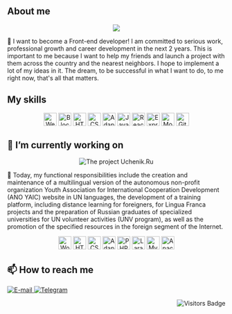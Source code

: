 <!--
**kkirillovv/kkirillovv** is a ✨ _special_ ✨ repository because its `README.md` (this file) appears on your GitHub profile.

Here are some ideas to get you started:
- 🌱 I’m currently learning ...
- 👯 I’m looking to collaborate on ...
- 🤔 I’m looking for help with ...
- 💬 Ask me about ...
- 😄 Pronouns: ...
- ⚡ Fun fact: ...
-->

## About me
<div align="center">
  <img src="https://github.com/kkirillovv/kkirillovv/assets/122016948/ca9c3c97-d0e9-4751-aaed-3bfad999383f alt="Who am I?" />
</div>

💬 I want to become a Front-end developer! I am committed to serious work, professional growth and career development in the next 2 years. This is important to me because I want to help my friends and launch a project with them across the country and the nearest neighbors. I hope to implement a lot of my ideas in it.
The dream, to be successful in what I want to do, to me right now, that's all that matters.

## My skills
<div align="center">
  <img alt="Web development" src="https://img.shields.io/badge/Web%20development-blue?logoColor=black" height=30>
  <img alt="Block, element, model" src="https://img.shields.io/badge/BEM-blue?logoColor=black" height=30>
  <img alt="HTML" src="https://img.shields.io/badge/HTML-blue?logo=HTML5&logoColor=black" height=30>
  <img alt="CSS" src="https://img.shields.io/badge/CSS-blue?logo=CSS3&logoColor=black" height=30>
  <img alt="Adaptive layout" src="https://img.shields.io/badge/Adaptive%20layout-blue?logoColor=black" height=30>
  <img alt="JavaScript" src="https://img.shields.io/badge/JavaScript-blue?logo=JavaScript&logoColor=black" height=30>
  <img alt="React" src="https://img.shields.io/badge/React-blue?logo=React&logoColor=black" height=30>
  <img alt="Express" src="https://img.shields.io/badge/Express-blue?logo=Express&logoColor=black" height=30>
  <img alt="MongoDB" src="https://img.shields.io/badge/MongoDB-blue?logo=MongoDB&logoColor=black" height=30>
  <img alt="GitHub" src="https://img.shields.io/badge/GitHub-blue?logo=GitHub&logoColor=black" height=30>
</div>

## 🔭 I’m currently working on
<div align="center">
  <img src="https://github.com/kkirillovv/kkirillovv/assets/122016948/ca5d04fb-1dc2-45ae-aeaa-53a8ba35c7b6" alt="The project Uchenik.Ru" />
</div>

💬 Today, my functional responsibilities include the creation and maintenance of a multilingual version of the autonomous non-profit organization Youth Association for International Cooperation Development (ANO YAIC) website in UN languages, the development of a training platform, including distance learning for foreigners, for Lingua Franca projects and the preparation of Russian graduates of specialized universities for UN volunteer activities (UNV program), as well as the promotion of the specified resources in the foreign segment of the Internet.

<div align="center">
  <img alt="WordPress" src="https://img.shields.io/badge/WordPress-grey?logo=WordPress&logoColor=black&labelColor=f0b354" height=30>
  <img alt="HTML5" src="https://img.shields.io/badge/HTML-grey?logo=HTML5&logoColor=black&labelColor=f0b354" height=30>
  <img alt="CSS3" src="https://img.shields.io/badge/CSS-grey?logo=CSS3&logoColor=black&labelColor=f0b354" height=30>
  <img alt="Adaptive layout" src="https://img.shields.io/badge/Adaptive%20layout-grey?logoColor=black" height=30>
  <img alt="PHP8" src="https://img.shields.io/badge/PHP-grey?logo=PHP&logoColor=black&labelColor=f0b354" height=30>
  <img alt="Laravel" src="https://img.shields.io/badge/Laravel-grey?logo=Laravel&logoColor=black&labelColor=f0b354" height=30>
  <img alt="MySQL" src="https://img.shields.io/badge/MySQL-grey?logo=MySQL&logoColor=black&labelColor=f0b354" height=30>
  <img alt="Apache" src="https://img.shields.io/badge/Apache-grey?logo=Apache&logoColor=black&labelColor=f0b354" height=30>
</div>

## 📫 How to reach me
<a href="mailto:kkirillovv@gmail.com" target="_blank">
  <img alt="E-mail" src="https://img.shields.io/badge/My%20e--mail-grey?logo=Gmail&logoColor=black&labelColor=f0b354">
</a>
<a href="https://t.me/kvkirillov" target="_blank">
  <img alt="Telegram" src="https://img.shields.io/badge/Telegram-grey?logo=Telegram&logoColor=black&labelColor=f0b354">
</a>

<div align="right">
  <p align="right">
    <img src="https://api.visitorbadge.io/api/visitors?path=https%3A%2F%2Fgithub.com%2Fkkirillovv&countColor=%23f0b354" alt="Visitors Badge" />
  </p>
</div>
